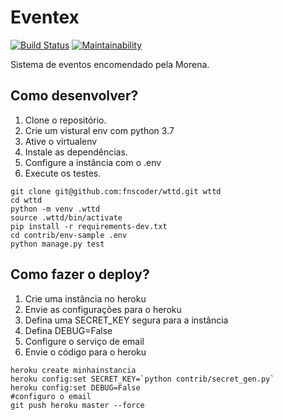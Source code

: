 # Eventex
[![Build Status](https://travis-ci.org/fnscoder/wttd.svg?branch=master)](https://travis-ci.org/fnscoder/wttd)
[![Maintainability](https://api.codeclimate.com/v1/badges/741df6d5451d2f367615/maintainability)](https://codeclimate.com/github/fnscoder/wttd/maintainability)

Sistema de eventos encomendado pela Morena.

## Como desenvolver?

1. Clone o repositório.
2. Crie um vistural env com python 3.7
3. Ative o virtualenv
4. Instale as dependências.
5. Configure a instância com o .env
6. Execute os testes.

```console
git clone git@github.com:fnscoder/wttd.git wttd
cd wttd
python -m venv .wttd
source .wttd/bin/activate
pip install -r requirements-dev.txt
cd contrib/env-sample .env
python manage.py test
```

## Como fazer o deploy?

1. Crie uma instância no heroku
2. Envie as configurações para o heroku
3. Defina uma SECRET_KEY segura para a instância
4. Defina DEBUG=False
5. Configure o serviço de email
6. Envie o código para o heroku

```console
heroku create minhainstancia
heroku config:set SECRET_KEY=`python contrib/secret_gen.py`
heroku config:set DEBUG=False
#configuro o email
git push heroku master --force
```